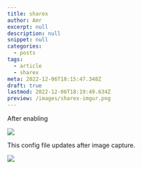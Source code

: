 ```yaml
---
title: sharex
author: Amr
excerpt: null
description: null
snippet: null
categories:
  - posts
tags:
  - article
  - sharex
meta: 2022-12-06T18:15:47.348Z
draft: true
lastmod: 2022-12-06T18:19:49.634Z
preview: /images/sharex-imgur.png
---
```


After enabling

![](../assets/images/sharex-upload-task-imgur.png)

This config file updates after image capture.

![](../assets/images/sharex-imgur.png)